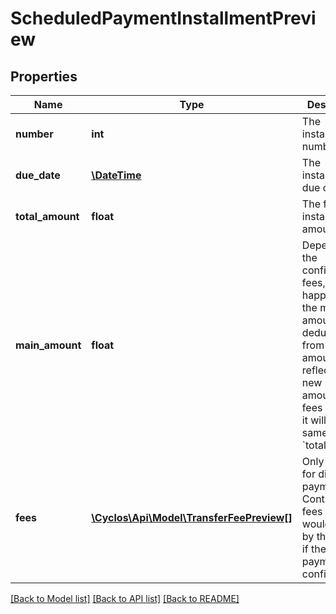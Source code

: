 # ScheduledPaymentInstallmentPreview

## Properties
Name | Type | Description | Notes
------------ | ------------- | ------------- | -------------
**number** | **int** | The installment number | [optional] 
**due_date** | [**\DateTime**](\DateTime.md) | The installment due date | [optional] 
**total_amount** | **float** | The final total installment amount | [optional] 
**main_amount** | **float** | Depending on the configured fees, it could happen that the main amount is deducted from fees amount. This reflects the new main amount. If no fees deduct, it will be the same as &#x60;totalAmount&#x60;. | [optional] 
**fees** | [**\Cyclos\Api\Model\TransferFeePreview[]**](TransferFeePreview.md) | Only returned for direct payments. Contains the fees that would be paid by the payer if the payment is confirmed. | [optional] 

[[Back to Model list]](../../README.md#documentation-for-models) [[Back to API list]](../../README.md#documentation-for-api-endpoints) [[Back to README]](../../README.md)

